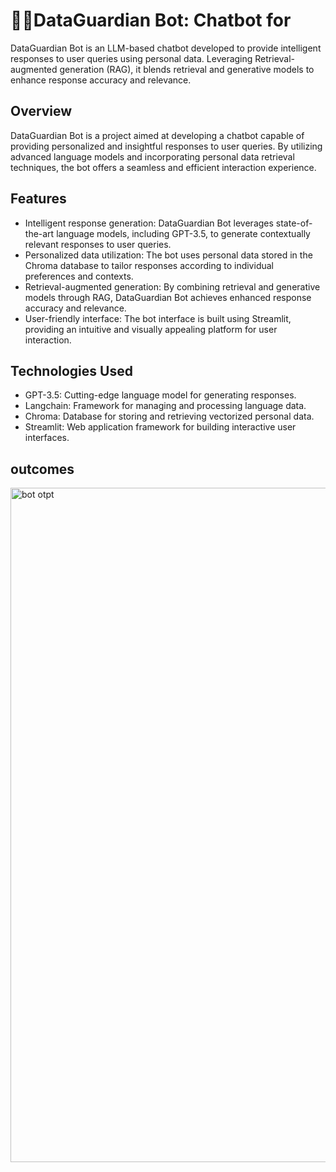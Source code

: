 # 🤖💬DataGuardian Bot: Chatbot for 

DataGuardian Bot is an LLM-based chatbot developed to provide intelligent responses to user queries using personal data. Leveraging Retrieval-augmented generation (RAG), it blends retrieval and generative models to enhance response accuracy and relevance.

## Overview

DataGuardian Bot is a project aimed at developing a chatbot capable of providing personalized and insightful responses to user queries. By utilizing advanced language models and incorporating personal data retrieval techniques, the bot offers a seamless and efficient interaction experience.

## Features

- Intelligent response generation: DataGuardian Bot leverages state-of-the-art language models, including GPT-3.5, to generate contextually relevant responses to user queries.
- Personalized data utilization: The bot uses personal data stored in the Chroma database to tailor responses according to individual preferences and contexts.
- Retrieval-augmented generation: By combining retrieval and generative models through RAG, DataGuardian Bot achieves enhanced response accuracy and relevance.
- User-friendly interface: The bot interface is built using Streamlit, providing an intuitive and visually appealing platform for user interaction.

## Technologies Used

- GPT-3.5: Cutting-edge language model for generating responses.
- Langchain: Framework for managing and processing language data.
- Chroma: Database for storing and retrieving vectorized personal data.
- Streamlit: Web application framework for building interactive user interfaces.

## outcomes
<img width="1079" alt="bot otpt" src="https://github.com/mayurd8862/DataGuardian-Bot/assets/113239727/18be64cb-d993-4034-8b01-a6e95176e9f2">

